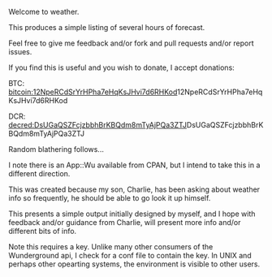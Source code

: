 Welcome to weather.

This produces a simple listing of several hours of forecast.

Feel free to give me feedback and/or fork and pull requests and/or report
issues.

If you find this is useful and you wish to donate, I accept donations:

BTC: <bitcoin:12NpeRCdSrYrHPha7eHqKsJHvi7d6RHKod>12NpeRCdSrYrHPha7eHqKsJHvi7d6RHKod</bitcoin>

DCR: <decred:DsUGaQSZFcjzbbhBrKBQdm8mTyAjPQa3ZTJ>DsUGaQSZFcjzbbhBrKBQdm8mTyAjPQa3ZTJ</decred>


Random blathering follows...

I note there is an App::Wu available from CPAN, but I intend to take this
in a different direction.

This was created because my son, Charlie, has been asking about weather info
so frequently, he should be able to go look it up himself.

This presents a simple output initially designed by myself, and I hope with
feedback and/or guidance from Charlie, will present more info and/or different
bits of info.

Note this requires a key.  Unlike many other consumers of the Wunderground api,
I check for a conf file to contain the key.  In UNIX and perhaps other
opearting systems, the environment is visible to other users.

